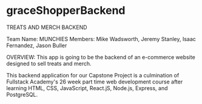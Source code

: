 # graceShopperBackend

TREATS AND MERCH BACKEND

Team Name: MUNCHIES
Members: Mike Wadsworth, Jeremy Stanley, Isaac Fernandez, Jason Buller

OVERVIEW:
This app is going to be the backend of an e-commerce website designed to sell treats and merch.

This backend application for our Capstone Project is a culmination of Fullstack Academy's 26 week part time web development course after learning HTML, CSS, JavaScript, React.jS, Node.js, Express, and PostgreSQL.
